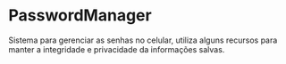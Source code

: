 # PasswordManager
 Sistema para gerenciar as senhas no celular, utiliza alguns recursos para manter a integridade e privacidade da informações salvas.
